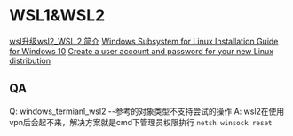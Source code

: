 # WSL1&WSL2
<!-- @author DHJT 2020-10-08 -->
[wsl升级wsl2_WSL 2 简介](https://blog.csdn.net/cxu0262/article/details/107260708)
[Windows Subsystem for Linux Installation Guide for Windows 10](https://docs.microsoft.com/en-us/windows/wsl/install-win10)
[Create a user account and password for your new Linux distribution](https://docs.microsoft.com/en-us/windows/wsl/user-support)
## 


## QA
Q: windows_termianl_wsl2 --参考的对象类型不支持尝试的操作
A: wsl2在使用vpn后会起不来，解决方案就是cmd下管理员权限执行 `netsh winsock reset`